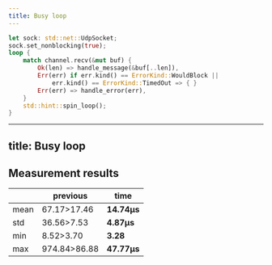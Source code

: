 ```yaml
---
title: Busy loop
---
```


```rust {3-6}
let sock: std::net::UdpSocket;
sock.set_nonblocking(true);
loop {
    match channel.recv(&mut buf) {
        Ok(len) => handle_message(&buf[..len]),
        Err(err) if err.kind() == ErrorKind::WouldBlock || 
            err.kind() == ErrorKind::TimedOut => { }
        Err(err) => handle_error(err),
    }
    std::hint::spin_loop();
}
```

<!--
Спробуємо варіант кооперативного шедулінга, оскільки його рекомендують розробники лінукса
-->

---
title: Busy loop
---

## Measurement results

<p>

|        | previous       |  **time**      |
|--------|----------------|----------------|
| mean   |   67.17>17.46  |   **14.74µs**  |
| std    |   36.56>7.53   |    **4.87µs**  |
| min    |    8.52>3.70   |    **3.28**    |
| max    |  974.84>86.88  |   **47.77µs**  |

</p>
